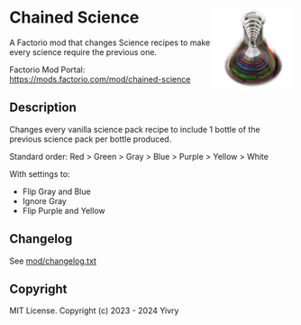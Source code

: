 # Chained Science <img align="right" src="mod/thumbnail.png" title="Chained Science" alt="Thumbnail"/>

A Factorio mod that changes Science recipes to make every science require the previous one.

Factorio Mod Portal: https://mods.factorio.com/mod/chained-science

## Description

Changes every vanilla science pack recipe to include 1 bottle of the previous science pack per bottle produced.

Standard order: Red > Green > Gray > Blue > Purple > Yellow > White

With settings to:

* Flip Gray and Blue
* Ignore Gray
* Flip Purple and Yellow

## Changelog

See [mod/changelog.txt](mod/changelog.txt)

## Copyright

MIT License. Copyright (c) 2023 - 2024 Yivry
